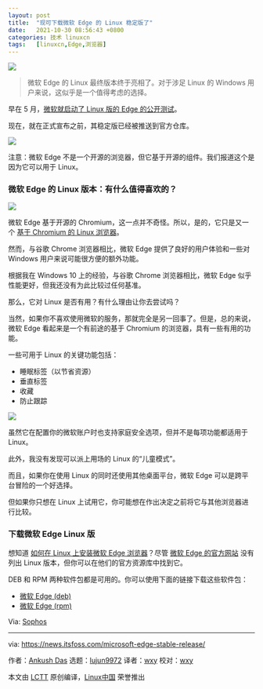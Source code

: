 ```yaml
---
layout: post
title:	"现可下载微软 Edge 的 Linux 稳定版了"
date:	2021-10-30 08:56:43 +0800 
categories:	技术 linuxcn 
tags:	[linuxcn,Edge,浏览器]
---
```



![](/Asserts/Images//attachment/album/202110/30/085644x57izzq4kqeq7zi4.png)



> 
> 微软 Edge 的 Linux 最终版本终于亮相了。对于涉足 Linux 的 Windows 用户来说，这似乎是一个值得考虑的选择。
> 
> 
> 


早在 5 月，[微软就启动了 Linux 版的 Edge 的公开测试](https://news.itsfoss.com/microsoft-edge-beta/)。


现在，就在正式宣布之前，其稳定版已经被推送到官方仓库。


![](/Asserts/Images//attachment/album/202110/30/085645mapwoip1j1px3wk1.png)


注意：微软 Edge 不是一个开源的浏览器，但它基于开源的组件。我们报道这个是因为它可以用于 Linux。


### 微软 Edge 的 Linux 版本：有什么值得喜欢的？


![](/Asserts/Images//attachment/album/202110/30/085645h2ckykmnmxx722c0.png)


微软 Edge 基于开源的 Chromium，这一点并不奇怪。所以，是的，它只是又一个 [基于 Chromium 的 Linux 浏览器](https://news.itsfoss.com/chrome-like-browsers-2021/)。


然而，与谷歌 Chrome 浏览器相比，微软 Edge 提供了良好的用户体验和一些对 Windows 用户来说可能很方便的额外功能。


根据我在 Windows 10 上的经验，与谷歌 Chrome 浏览器相比，微软 Edge 似乎性能更好，但我还没有为此比较过任何基准。


那么，它对 Linux 是否有用？有什么理由让你去尝试吗？


当然，如果你不喜欢使用微软的服务，那就完全是另一回事了。但是，总的来说，微软 Edge 看起来是一个有前途的基于 Chromium 的浏览器，具有一些有用的功能。


一些可用于 Linux 的关键功能包括：


* 睡眠标签（以节省资源）
* 垂直标签
* 收藏
* 防止跟踪


![](/Asserts/Images//attachment/album/202110/30/085646c8qsaszua5c5a58u.png)


虽然它在配置你的微软账户时也支持家庭安全选项，但并不是每项功能都适用于 Linux。


此外，我没有发现可以派上用场的 Linux 的“儿童模式”。


而且，如果你在使用 Linux 的同时还使用其他桌面平台，微软 Edge 可以是跨平台冒险的一个好选择。


但如果你只想在 Linux 上试用它，你可能想在作出决定之前将它与其他浏览器进行比较。


### 下载微软 Edge Linux 版


想知道 [如何在 Linux 上安装微软 Edge 浏览器](https://itsfoss.com/microsoft-edge-linux/)？尽管 [微软 Edge 的官方网站](https://www.microsoft.com/en-us/edge) 没有列出 Linux 版本，但你可以在他们的官方资源库中找到它。


DEB 和 RPM 两种软件包都是可用的。你可以使用下面的链接下载这些软件包：


* [微软 Edge (deb)](https://packages.microsoft.com/repos/edge/pool/main/m/microsoft-edge-stable/)
* [微软 Edge (rpm)](https://packages.microsoft.com/yumrepos/edge/)


Via: [Sophos](https://nakedsecurity.sophos.com/2021/10/29/microsoft-edge-finally-arrives-on-linux-official-build-lands-in-repos/)




---


via: <https://news.itsfoss.com/microsoft-edge-stable-release/>


作者：[Ankush Das](https://news.itsfoss.com/author/ankush/) 选题：[lujun9972](https://github.com/lujun9972) 译者：[wxy](https://github.com/wxy) 校对：[wxy](https://github.com/wxy)


本文由 [LCTT](https://github.com/LCTT/TranslateProject) 原创编译，[Linux中国](https://linux.cn/) 荣誉推出
